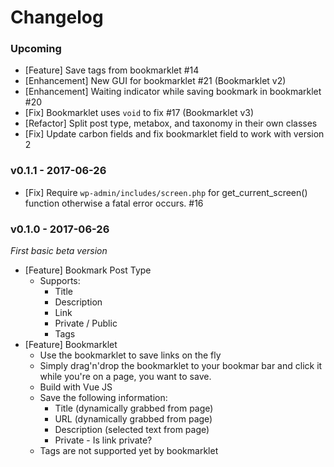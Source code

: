 # Changelog

### Upcoming

* [Feature] Save tags from bookmarklet #14
* [Enhancement] New GUI for bookmarklet #21 (Bookmarklet v2)
* [Enhancement] Waiting indicator while saving bookmark in bookmarklet #20
* [Fix] Bookmarklet uses `void` to fix #17 (Bookmarklet v3)
* [Refactor] Split post type, metabox, and taxonomy in their own classes
* [Fix] Update carbon fields and fix bookmarklet field to work with version 2

### v0.1.1 - 2017-06-26

* [Fix] Require `wp-admin/includes/screen.php` for get_current_screen() function otherwise a fatal error occurs. #16

### v0.1.0 - 2017-06-26

*First basic beta version*

* [Feature] Bookmark Post Type
	* Supports:
		* Title
		* Description
		* Link
		* Private / Public
		* Tags
* [Feature] Bookmarklet
	* Use the bookmarklet to save links on the fly
	* Simply drag'n'drop the bookmarklet to your bookmar bar and click it while you're on a page, you want to save.
	* Build with Vue JS
	* Save the following information:
		* Title (dynamically grabbed from page)
		* URL (dynamically grabbed from page)
		* Description (selected text from page)
		* Private - Is link private?
	* Tags are not supported yet by bookmarklet
